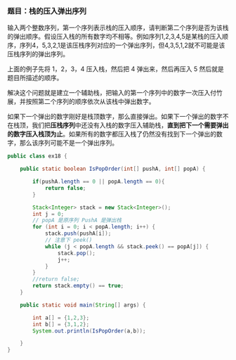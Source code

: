 ### 题目：栈的压入弹出序列



输入两个整数序列，第一个序列表示栈的压入顺序，请判断第二个序列是否为该栈的弹出顺序。假设压入栈的所有数字均不相等。例如序列1,2,3,4,5是某栈的压入顺序，序列4，5,3,2,1是该压栈序列对应的一个弹出序列，但4,3,5,1,2就不可能是该压栈序列的弹出序列。

上面的例子先将 1，2，3，4 压入栈，然后把 4 弹出来，然后再压入 5 然后就是题目所描述的顺序。

解决这个问题就是建立一个辅助栈，把输入的第一个序列中的数字一次压入付竹展，并按照第二个序列的顺序依次从该栈中弹出数字。

如果下一个弹出的数字刚好是栈顶数字，那么直接弹出。如果下一个弹出的数字不在栈顶，我们把**压栈序列**中还没有入栈的数字压入辅助栈，**直到把下一个需要弹出的数字压入栈顶为止**。如果所有的数字都压入栈了仍然没有找到下一个弹出的数字，那么该序列可能不是一个弹出序列。

``` java
public class ex18 {

    public static boolean IsPopOrder(int[] pushA, int[] popA) {

        if(pushA.length == 0 || popA.length == 0){
            return false;
        }

        Stack<Integer> stack = new Stack<Integer>();
        int j = 0;
        // popA 是原序列 PushA 是弹出栈
        for (int i = 0; i < popA.length; i++) {
            stack.push(pushA[i]);
            // 注意下 peek()
            while (j < popA.length && stack.peek() == popA[j]) {
                stack.pop();
                j++;
            }
        }
        //return false;
        return stack.empty() == true;
    }

    public static void main(String[] args) {

        int a[] = {1,2,3};
        int b[] = {3,1,2};
        System.out.println(IsPopOrder(a,b));

    }
}
```



